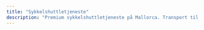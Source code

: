 ```yaml
---
title: "Sykkelshuttletjeneste"
description: "Premium sykkelshuttletjeneste på Mallorca. Transport til ikoniske klatringer som Sa Calobra, Cap Formentor og Andratx-Pollença-ruten. Bestill i dag."
---
```

